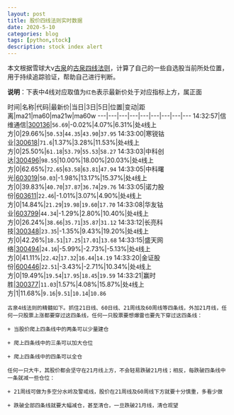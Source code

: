 ```yaml
---
layout: post
title: 股价四线法则实时数据
date: 2020-5-10
categories: blog
tags: [python,stock]
description: stock index alert
---
```



本文根据雪球大v[古泉](https://xueqiu.com/u/7148646888)的[古泉四线法则](https://xueqiu.com/7148646888/130498192)，计算了自己的一些自选股当前所处位置，用于持续追踪验证，帮助自己进行判断。

**说明**：下表中4线对应取值为`红色`表示最新价处于对应指标上方，属正面

时间|名称|代码|最新价|当日|3日|5日|位置|变动|距离|ma21|ma60|ma21w|ma60w
---|---|---|---|---|---|---|---|---
14:32:57|信维通信|[300136](https://xueqiu.com/S/SZ300136)|`56.69`|-0.02%|4.07%|6.31%|处`4`线上方|0|29.66%|`50.53`|`44.35`|`43.90`|`37.95`
14:33:00|寒锐钴业|[300618](https://xueqiu.com/S/SZ300618)|`71.6`|1.37%|3.28%|11.53%|处`4`线上方|0|25.50%|`61.18`|`53.79`|`55.53`|`58.27`
14:33:03|中科创达|[300496](https://xueqiu.com/S/SZ300496)|`98.55`|10.00%|18.00%|20.03%|处`4`线上方|0|62.65%|`72.65`|`63.58`|`63.81`|`47.94`
14:33:05|中科曙光|[603019](https://xueqiu.com/S/SH603019)|`50.03`|-1.98%|13.17%|15.37%|处`4`线上方|0|39.83%|`40.70`|`37.87`|`36.74`|`29.76`
14:33:05|诺力股份|[603611](https://xueqiu.com/S/SH603611)|`22.46`|-1.01%|3.07%|4.90%|处`4`线上方|0|14.84%|`21.29`|`19.98`|`19.60`|`17.70`
14:33:08|华友钴业|[603799](https://xueqiu.com/S/SH603799)|`44.34`|-1.29%|2.80%|10.40%|处`4`线上方|0|26.24%|`38.66`|`35.71`|`35.87`|`31.12`
14:33:12|长亮科技|[300348](https://xueqiu.com/S/SZ300348)|`23.35`|-1.35%|9.43%|19.20%|处`4`线上方|0|42.26%|`18.51`|`17.25`|`17.01`|`13.68`
14:33:15|盛天网络|[300494](https://xueqiu.com/S/SZ300494)|`24.16`|-5.99%|-2.73%|-5.13%|处`4`线上方|0|41.11%|`22.42`|`17.32`|`16.44`|`14.19`
14:33:20|金证股份|[600446](https://xueqiu.com/S/SH600446)|`22.51`|-3.43%|-2.71%|10.34%|处`4`线上方|0|19.49%|`19.54`|`17.95`|`18.45`|`19.59`
14:33:21|赢时胜|[300377](https://xueqiu.com/S/SZ300377)|`11.03`|1.57%|4.08%|15.87%|处`4`线上方|1|11.68%|`9.16`|`9.51`|`10.14`|`10.86`

```
古泉4线法则的精髓如下。抓住21日线、60日线、21周线及60周线等四条线，外加21月线，任何一只股票上涨都要穿过这四条线，任何一只股票要想爆雷也要先下穿过这四条线：

+ 当股价爬上四条线中的两条可以少量建仓

+ 爬上四条线中的三条可以加大仓位

+ 爬上四条线中的四条可以全仓

任何一只大牛，其股价都会坚守在21月线上方，不会轻易跌破21月线；相反，每跌破四条线中一条就减一些仓位：

+ 21周线可做为多空分水岭及警戒线，股价在21周线及60周线下方就要十分慎重，多看少做

+ 跌破全部四条线就要大幅减仓，甚至清仓，一旦跌破21月线，清仓观望
```